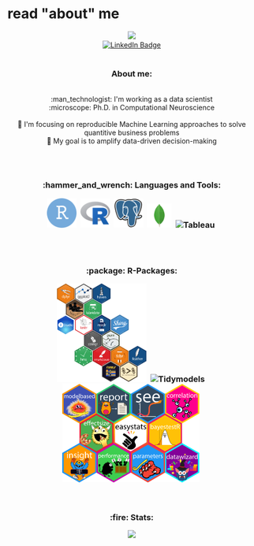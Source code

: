 # read "about" me

<div id="header" align="center">
  <img src="https://media.giphy.com/media/M9gbBd9nbDrOTu1Mqx/giphy.gif" width="100"/>
</div>

<div id="badges" align = "center">
  <a href = "https://www.linkedin.com/in/vivian-r-steiger/">
    <img src="https://img.shields.io/badge/LinkedIn-blue?style=for-the-badge&logo=linkedin&logoColor=white" alt="LinkedIn Badge"/>
  </a> 
</div>

<br>

<div align="center">
  
  <p>
  <h3>About me: </h3>
    <br>
    :man_technologist: I'm working as a data scientist
    <br>
    :microscope: Ph.D. in Computational Neuroscience
    <br>
    <br>
    🔭 I'm focusing on reproducible Machine Learning approaches to solve quantitive business problems
     <br>
    🥅 My goal is to amplify data-driven decision-making
  </p>
</div>

  


<br>
<br>

<div id="tools" align="center"> 
  <p>
    <h3>:hammer_and_wrench: Languages and Tools:
    <br>
  </p>
  <img src="https://github.com/devicons/devicon/blob/master/icons/rstudio/rstudio-original.svg" title="RStudio" alt="RStudio" height="60"/>&nbsp;
  <img src="https://github.com/devicons/devicon/blob/master/icons/r/r-original.svg" title="R" alt="R" height="60"/>&nbsp;
  <img src="https://github.com/devicons/devicon/blob/master/icons/postgresql/postgresql-original.svg" title="PostgreSQL" alt="postgresql" height="60"/>&nbsp;
   <img src="https://github.com/devicons/devicon/blob/master/icons/mongodb/mongodb-original.svg" title="Mongodb" alt="Mongodb" height="50"/>&nbsp;
  <img src="https://user-images.githubusercontent.com/100348646/180220897-cca306a1-5bcb-4f39-8686-e24b9d9a0dbe.png" title="Tableau" alt="Tableau" height="50"/>&nbsp;

  <br>
</div>

<br>
<br>
<div id="R-Packages" align="center">
  <p>
    <h3>:package: R-Packages:
    <br>
  </p>
  <img src="https://github.com/stufield/hex-images/blob/master/tidyverse_all.png" title="Tidyverse" alt="Tidyverse" height="200"/>&nbsp;
  <img src="https://github.com/topepo/an-introduction-to-tidymodels/blob/57888b66c63a27581e5c349f1f60cdfac53720af/images/hex_wall.png" title="Tidymodels" alt="Tidymodels" height="200"/>&nbsp;
  <img src="https://github.com/easystats/easystats/blob/main/man/figures/logo_wall.png" title="EasyStats" alt="EasyStats" height="200"/>&nbsp;
  
  
</div

<br>
<br>
<div id="stats" align="center">
  <p>
    <h3>:fire: Stats:
    <br>
  </p>
  
  <img src="https://github-readme-stats.vercel.app/api?username=viv-analytics&show_icons=true&theme=cobalt"/>
</div



<!---
viv-analytics/viv-analytics is a ✨ special ✨ repository because its `README.md` (this file) appears on your GitHub profile.
--->
